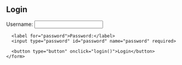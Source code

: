 <html lang="en">
<head>
  <meta charset="UTF-8">
  <meta name="viewport" content="width=device-width, initial-scale=1.0">
  <title>Login Page</title>
  <link rel="stylesheet" href="styles.css">
</head>
<body>
  <div class="login-container">
    <h2>Login</h2>
    <form id="loginForm">
      <label for="username">Username:</label>
      <input type="text" id="username" name="username" required>

      <label for="password">Password:</label>
      <input type="password" id="password" name="password" required>

      <button type="button" onclick="login()">Login</button>
    </form>
  </div>

  <script src="script.js"></script>
</body>
</html>
